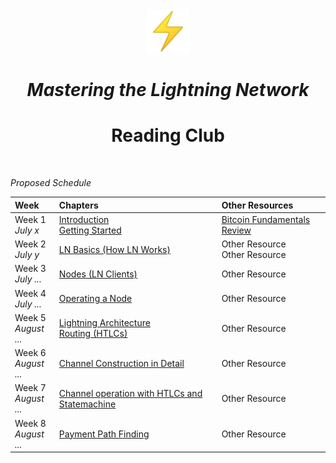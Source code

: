 <center>
<img src="./lightning.png" width="70px" />
<h1><em>Mastering the Lightning Network</em></h1>
<h1>Reading Club</h1>
</center>
<br/>

_Proposed Schedule_

| Week      | Chapters | Other Resources |
| :-------- | :----------- | :------------- |
| Week 1 <br/> _July x_   | [Introduction](https://github.com/lnbook/lnbook/blob/develop/01_introduction.asciidoc) <br/> [Getting Started](https://github.com/lnbook/lnbook/blob/develop/02_getting_started.asciidoc) | [Bitcoin Fundamentals Review](https://github.com/lnbook/lnbook/blob/develop/appendix-bitcoin-fundamentals-review.asciidoc) |
| Week 2 <br/> _July y_ | [LN Basics (How LN Works)](https://github.com/lnbook/lnbook/blob/develop/03_how_ln_works.asciidoc) | Other Resource <br/> Other Resource |
| Week 3 <br/> _July ..._ | [Nodes (LN Clients)](https://github.com/lnbook/lnbook/blob/develop/04_node_client.asciidoc) | Other Resource |
| Week 4 <br/> _July ..._ | [Operating a Node](https://github.com/lnbook/lnbook/blob/develop/05_node_operations.asciidoc) | Other Resource |
| Week 5 <br/> _August ..._ | [Lightning Architecture](https://github.com/lnbook/lnbook/blob/develop/06_lightning_architecture.asciidoc) <br/> [Routing (HTLCs)](https://github.com/lnbook/lnbook/blob/develop/07_routing_htlcs.asciidoc) | Other Resource |
| Week 6 <br/> _August ..._ | [Channel Construction in Detail](https://github.com/lnbook/lnbook/blob/develop/channel-construction.asciidoc) | Other Resource |
| Week 7 <br/> _August ..._ | [Channel operation with HTLCs and Statemachine](https://github.com/lnbook/lnbook/blob/develop/channel-operation.asciidoc) | Other Resource |
| Week 8 <br/> _August ..._ | [Payment Path Finding](https://github.com/lnbook/lnbook/blob/develop/path-finding.asciidoc) | Other Resource |
